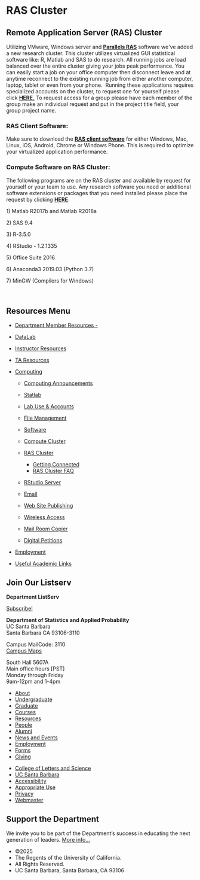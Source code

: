 # RAS Cluster

## Remote Application Server (RAS) Cluster

Utilizing VMware, Windows server and [**Parallels RAS**](https://www.parallels.com/products/ras/remote-application-server/) software we've added a new research cluster. This cluster utilizes virtualized GUI statistical software like: R, Matlab and SAS to do research. All running jobs are load balanced over the entire cluster giving your jobs peak performance. You can easily start a job on your office computer then disconnect leave and at anytime reconnect to the existing running job from either another computer, laptop, tablet or even from your phone.  Running these applications requires specialized accounts on the cluster, to request one for yourself please click [**HERE.**](https://regulation.pstat.ucsb.edu/ras/request_account.htm) To request access for a group please have each member of the group make an individual request and put in the project title field, your group project name.

### RAS Client Software:

Make sure to download the [**RAS client software**](https://www.parallels.com/products/ras/download/client/) for either Windows, Mac, Linux, iOS, Android, Chrome or Windows Phone. This is required to optimize your virtualized application performance.

### Compute Software on RAS Cluster:

The following programs are on the RAS cluster and available by request for yourself or your team to use. Any research software you need or additional software extensions or packages that you need installed please place the request by clicking [**HERE**](mailto:sysadmin@pstat.ucsb.edu?subject=Please%20install%20additional%20software%20on%20the%20RAS%20cluster&body=Is%20the%20Software%20needed%20a%3A%0A1%29%20Program%0A2%29%20Extension%20to%20a%20program%0A3%29%20Package%20to%20a%20program%20%28i.e.%20an%20R%20package%29%0A%0APlease%20provide%20a%20link%20to%20the%20software%2C%20extension%20or%20package%3A%0A%0AAnd%20a%20reason%20why%20you%20need%20this%20installed%20for%20your%20project.).

1\) Matlab R2017b and Matlab R2018a

2\) SAS 9.4

3\) R-3.5.0

4\) RStudio - 1.2.1335

5\) Office Suite 2016

6\) Anaconda3 2019.03 (Python 3.7)

7\) MinGW (Compilers for Windows)

 

## Resources Menu

- [Department Member Resources -](/resources "Department Member Resources")
- [DataLab](/resources/statlab "DataLab")
- [Instructor Resources](/resources/instructor "Instructor Resources")
- [TA Resources](/resources/ta-resources "TA Resources")
- [Computing](/resources/computing "Computing")
  
  - [Computing Announcements](/resources/computing/announcements "Computing Announcements")
  - [Statlab](/resources/computing/statlab "Statlab")
  - [Lab Use &amp; Accounts](/resources/computing/lab-use "Lab Use & Accounts")
  - [File Management](/resources/computing/file-management "File Management")
  - [Software](/resources/computing/software "Software")
  - [Compute Cluster](/resources/computing/cluster "Compute Cluster")
  - [RAS Cluster](/resources/computing/ras "RAS Cluster")
    
    - [Getting Connected](/resources/computing/ras/connect "Getting Connected")
    - [RAS Cluster FAQ](/resources/computing/ras/faq "Remote Application Server (RAS) Cluster FAQ")
  - [RStudio Server](/resources/computing/rstudio "RStudio Server")
  - [Email](/resources/computing/email "Email")
  - [Web Site Publishing](/resources/computing/website "Web Site Publishing")
  - [Wireless Access](/resources/computing/wireless "Wireless Access")
  - [Mail Room Copier](/resources/computing/copier "Mail Room Copier")
  - [Digital Petitions](/resources/computing/digital-petitions "Digital Petitions")
- [Employment](/about/employment "Employment")
- [Useful Academic Links](/resources/useful "Useful Academic Links")

## Join Our Listserv

**Department ListServ**

[Subscribe!](https://groups.google.com/u/1/a/pstat.ucsb.edu/g/pstat-undergrad?hl=en)

**Department of Statistics and Applied Probability**  
UC Santa Barbara  
Santa Barbara CA 93106-3110

Campus MailCode: 3110  
[Campus Maps](http://www.aw.id.ucsb.edu/maps/)

South Hall 5607A  
Main office hours \[PST]  
Monday through Friday  
9am-12pm and 1-4pm

- [About](/about "About")
- [Undergraduate](/undergrad)
- [Graduate](/graduate)
- [Courses](/courses)
- [Resources](/resources "Resources")
- [People](/people)
- [Alumni](/alumni "Undergraduate Alumni")
- [News and Events](/news)
- [Employment](/about/employment "Employment")
- [Forms](/forms "Forms")
- [Giving](/giving "Giving")

<!--THE END-->

- [College of Letters and Science](http://www.college.ucsb.edu "College of Letters and Science")
- [UC Santa Barbara](http://www.ucsb.edu "UC Santa Barbara")
- [Accessibility](/accessibility "Accessibility")
- [Appropriate Use](http://www.policy.ucsb.edu/terms_of_use/ "Appropriate Use")
- [Privacy](http://www.policy.ucsb.edu/privacy-notification/ "Privacy")
- [Webmaster](mailto:help@pstat.ucsb.edu "Webmaster")

## Support the Department

We invite you to be part of the Department’s success in educating the next generation of leaders. [More info...](/giving)

- ©2025
- The Regents of the University of California.
- All Rights Reserved.
- UC Santa Barbara, Santa Barbara, CA 93106